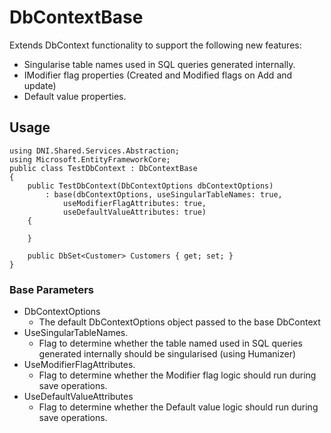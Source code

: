 ﻿# DbContextBase

Extends DbContext functionality to support the following new features:

- Singularise table names used in SQL queries 
generated internally.
- IModifier flag properties (Created and Modified flags on Add and update)
- Default value properties.

## Usage
    using DNI.Shared.Services.Abstraction;
    using Microsoft.EntityFrameworkCore;
    public class TestDbContext : DbContextBase
    {
        public TestDbContext(DbContextOptions dbContextOptions)
            : base(dbContextOptions, useSingularTableNames: true, 
                useModifierFlagAttributes: true, 
                useDefaultValueAttributes: true)
        {

        }

        public DbSet<Customer> Customers { get; set; }
    }

### Base Parameters

- DbContextOptions
  - The default DbContextOptions object passed to the base DbContext
- UseSingularTableNames.
  - Flag to determine whether the table named used in SQL queries 
generated internally should be singularised (using Humanizer)
- UseModifierFlagAttributes.
  - Flag to determine whether the Modifier flag logic should run during
save operations.
- UseDefaultValueAttributes
  - Flag to determine whether the Default value logic should run during
save operations. 